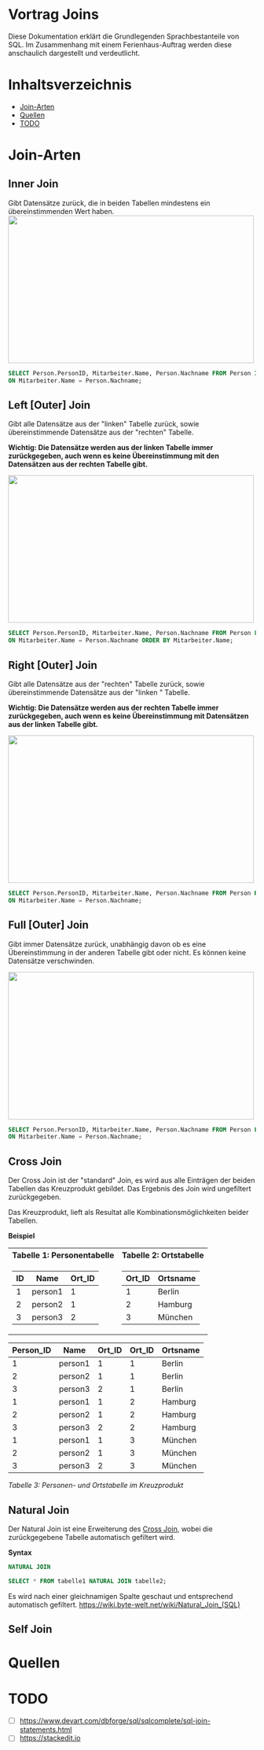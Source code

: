 
# Vortrag Joins

Diese Dokumentation erklärt die Grundlegenden Sprachbestanteile von SQL. Im Zusammenhang mit einem Ferienhaus-Auftrag werden diese anschaulich dargestellt und verdeutlicht.

# Inhaltsverzeichnis
- [Join-Arten](#Join-Arten)
- [Quellen](#Quellen)
- [TODO](#TODO)


# Join-Arten
## Inner Join
Gibt Datensätze zurück, die in beiden Tabellen mindestens ein übereinstimmenden Wert haben. 
<img src="https://www.devart.com/dbforge/sql/sqlcomplete/images/inner-schema.png" width="500" height="300" />

```sql
SELECT Person.PersonID, Mitarbeiter.Name, Person.Nachname FROM Person INNER JOIN Mitarbeiter
ON Mitarbeiter.Name = Person.Nachname;
```
## Left [Outer] Join
Gibt alle Datensätze aus der "linken" Tabelle zurück, sowie übereinstimmende Datensätze aus der "rechten" Tabelle. 

**Wichtig: Die Datensätze werden aus der linken Tabelle immer zurückgegeben, auch wenn es keine Übereinstimmung mit den Datensätzen aus der rechten Tabelle gibt.**

<img src="https://www.devart.com/dbforge/sql/sqlcomplete/images/left-outer-schema.png" width="500" height="300" />


```sql
SELECT Person.PersonID, Mitarbeiter.Name, Person.Nachname FROM Person LEFT JOIN Mitarbeiter
ON Mitarbeiter.Name = Person.Nachname ORDER BY Mitarbeiter.Name;
```
## Right [Outer] Join
Gibt alle Datensätze aus der "rechten" Tabelle zurück, sowie übereinstimmende Datensätze aus der "linken " Tabelle.

**Wichtig: Die Datensätze werden aus der rechten Tabelle immer zurückgegeben, auch wenn es keine Übereinstimmung mit Datensätzen aus der linken Tabelle gibt.**

<img src="https://www.devart.com/dbforge/sql/sqlcomplete/images/right-outer-schema.png" width="500" height="300" />


```sql 
SELECT Person.PersonID, Mitarbeiter.Name, Person.Nachname FROM Person RIGHT JOIN Mitarbeiter
ON Mitarbeiter.Name = Person.Nachname;
```

## Full [Outer] Join
Gibt immer Datensätze zurück, unabhängig davon ob es eine Übereinstimmung in der anderen Tabelle gibt oder nicht. Es können keine Datensätze verschwinden.

<img src="https://www.devart.com/dbforge/sql/sqlcomplete/images/all-joins.png" width="500" height="300" />


```sql 
SELECT Person.PersonID, Mitarbeiter.Name, Person.Nachname FROM Person FULL JOIN Mitarbeiter
ON Mitarbeiter.Name = Person.Nachname;
```

## Cross Join
Der Cross Join ist der "standard" Join, es wird aus alle Einträgen der beiden Tabellen das Kreuzprodukt gebildet. Das Ergebnis des Join wird ungefiltert zurückgegeben.

Das Kreuzprodukt, lieft als Resultat alle Kombinationsmöglichkeiten beider Tabellen.

**Beispiel**
<table>
<tr><th>Tabelle 1: Personentabelle</th><th>Tabelle 2: Ortstabelle</th></tr>
<tr><td>

| ID| Name | Ort_ID |
|--|--|--|
| 1 | person1 | 1 |
| 2 | person2 | 1 |
| 3 | person3 | 2 |

</td><td>

| Ort_ID| Ortsname |
|--|--|
| 1 | Berlin |
| 2 | Hamburg |
| 3 | München |

</td></tr> </table>

| Person\_ID | Name    | Ort\_ID | Ort\_ID | Ortsname |
| ---------- | ------- | ------- | ------- | -------- |
| 1          | person1 | 1       | 1       | Berlin   |
| 2          | person2 | 1       | 1       | Berlin   |
| 3          | person3 | 2       | 1       | Berlin   |
| 1          | person1 | 1       | 2       | Hamburg  |
| 2          | person2 | 1       | 2       | Hamburg  |
| 3          | person3 | 2       | 2       | Hamburg  |
| 1          | person1 | 1       | 3       | München  |
| 2          | person2 | 1       | 3       | München  |
| 3          | person3 | 2       | 3       | München  |
*Tabelle 3: Personen- und Ortstabelle im Kreuzprodukt*

## Natural Join
Der Natural Join ist eine Erweiterung des [Cross Join](#Cross-Join), wobei die zurückgegebene Tabelle automatisch gefiltert wird.

**Syntax**
```sql 
NATURAL JOIN
```
```sql
SELECT * FROM tabelle1 NATURAL JOIN tabelle2;
```
Es wird nach einer gleichnamigen Spalte geschaut und entsprechend automatisch gefiltert. 
https://wiki.byte-welt.net/wiki/Natural_Join_(SQL)

## Self Join



# Quellen

# TODO

 - [ ] https://www.devart.com/dbforge/sql/sqlcomplete/sql-join-statements.html
 - [ ] https://stackedit.io
